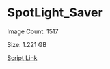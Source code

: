 # SpotLight_Saver

Image Count: 1517

Size: 1.221 GB

[Script Link](https://github.com/liuyal/Archive/blob/master/Python/Utilities/Miscellaneous/spotlight_saver.py)